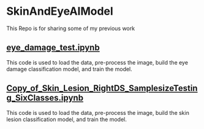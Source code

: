 # SkinAndEyeAIModel
This Repo is for sharing some of my previous work

## [eye_damage_test.ipynb](https://github.com/XiangLi368/SkinAndEyeAIModel/blob/main/eye_damage_test.ipynb)
This code is used to load the data, pre-process the image, build the eye damage classification model, and train the model. 

## [Copy_of_Skin_Lesion_RightDS_SamplesizeTesting_SixClasses.ipynb](url)
This code is used to load the data, pre-process the image, build the skin lesion classification model, and train the model. 


